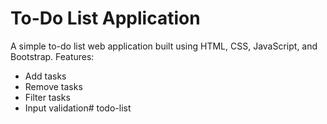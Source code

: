 # To-Do List Application
A simple to-do list web application built using HTML, CSS, JavaScript, and Bootstrap. 
Features:
- Add tasks
- Remove tasks
- Filter tasks
- Input validation# todo-list
